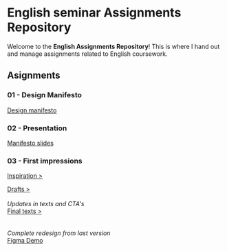 # English seminar Assignments Repository

Welcome to the **English Assignments Repository**! This is where I hand out and manage assignments related to English coursework.
## Asignments

### 01 - Design Manifesto
[Design manifesto](01_design_manifesto/My_manifesto.md)

### 02 - Presentation
[Manifesto slides](01_design_manifesto/Presentation/01.md)

### 03 - First impressions
[Inspiration >](02-first-impressions/Inspo.md)

[Drafts >](02-first-impressions/Index.md) 
<br>
<br>
*Updates in texts and CTA's* <br>
[Final texts >](02-first-impressions/Final_texts.md)
<br>
<br>
<br>
*Complete redesign from last version* <br>
[Figma Demo](https://www.figma.com/proto/DFEWDMyKjJfwbwaumcQDOy/Portfolio?page-id=188%3A380&node-id=188-381&p=f&viewport=718%2C183%2C0.28&t=jy1GzbKm5gPkorfR-1&scaling=scale-down-width&content-scaling=fixed&starting-point-node-id=188%3A381&hide-ui=1)
